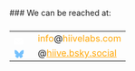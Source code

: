 <style>
  .hidden-email { 
    display: none;
    text-align: center;
    color:#ffA707
  }
.bluesky {
    text-align: center;
    color:#ffA707 !important;
}

.container {
    width: 100vw;
    text-align: center;
    align-content: center;
}

.contact {
    
}

div.container table {
    border: none !important;
    background: transparent !important;
    margin: 24px auto !important;
}
td.left {
    text-align: center; 
   
    padding-right: 16px;
    padding-bottom: 4px;
    position:relative;
    top: 2px;
}
td.right {
    text-align: left;
}

</style>

<br/>
### We can be reached at:
<div class = "container">
  <table>
    <!-- em@il-->
    <tr>
        <td class="left">            
            <svg style="position: relative; top: 3px; padding-right: 2px;" xmlns="http://www.w3.org/2000/svg" height="16" width="16" viewBox="0 0 512 512">
               <path fill="#ffffff" d="M48 64C21.5 64 0 85.5 0 112c0 15.1 7.1 29.3 19.2 38.4L236.8 313.6c11.4 8.5 27 8.5 38.4 
                    0L492.8 150.4c12.1-9.1 19.2-23.3 19.2-38.4c0-26.5-21.5-48-48-48L48 64zM0 176L0 384c0 35.3 28.7 64 64 64l384 
                    0c35.3 0 64-28.7 64-64l0-208L294.4 339.2c-22.8 17.1-54 17.1-76.8 0L0 176z"/>
            </svg>
        </td>
        <td class="right">
            <span class="hidden-email">info</span><span>@</span><span class="hidden-email">hiivelabs.com</span>
        </td>
    </tr>
    <!-- bluesky -->
    <tr>
        <td class="left">
            <!--!Font Awesome Free 6.6.0 by @fontawesome - https://fontawesome.com License - https://fontawesome.com/license/free Copyright 2024 Fonticons, Inc.-->
            <svg xmlns="http://www.w3.org/2000/svg" height="16" width="16" viewBox="0 0 576 512">
                <path fill="#74C0FC" d="M407.8 294.7c-3.3-.4-6.7-.8-10-1.3c3.4 .4 6.7 .9 10 1.3zM288 227.1C261.9 
                    176.4 190.9 81.9 124.9 35.3C61.6-9.4 37.5-1.7 21.6 5.5C3.3 13.8 0 41.9 0 58.4S9.1 194 15 213.9c19.5 65.7 89.1 
                    87.9 153.2 80.7c3.3-.5 6.6-.9 10-1.4c-3.3 .5-6.6 1-10 1.4C74.3 308.6-9.1 342.8 100.3 464.5C220.6 589.1 265.1 
                    437.8 288 361.1c22.9 76.7 49.2 222.5 185.6 103.4c102.4-103.4 28.1-156-65.8-169.9c-3.3-.4-6.7-.8-10-1.3c3.4 .4 
                    6.7 .9 10 1.3c64.1 7.1 133.6-15.1 153.2-80.7C566.9 194 576 75 576 
                    58.4s-3.3-44.7-21.6-52.9c-15.8-7.1-40-14.9-103.2 29.8C385.1 81.9 314.1 176.4 288 227.1z"/>
            </svg>
        </td>
        <td class="right">
            <span>@</span><a class="bluesky" href="https://bsky.app/profile/hiive.bsky.social" target="_blank">hiive.bsky.social</a>
        </td>
    </tr>
  </table>
</div>

<style>
  .hidden-email { display: inline; }
</style>
